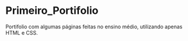 # Primeiro_Portifolio
Portifolio com algumas páginas feitas no ensino médio, utilizando apenas HTML e CSS.

